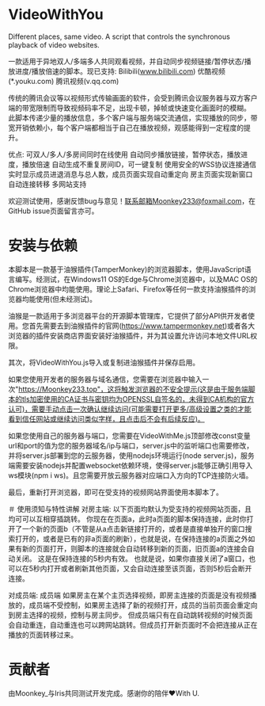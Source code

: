 # VideoWithYou
Different places, same video. A script that controls the synchronous playback of video websites.

一款适用于异地双人/多端多人共同观看视频，并自动同步视频链接/暂停状态/播放进度/播放倍速的脚本。现已支持:
Bilibili(www.bilibili.com)
优酷视频(*.youku.com)
腾讯视频(v.qq.com)

传统的腾讯会议等以视频形式传输画面的软件，会受到腾讯会议服务器与双方客户端的带宽限制而导致视频码率不足，出现卡顿，掉帧或快速变化画面时的模糊。
此脚本传递少量的播放信息，多个客户端与服务端交流通信，实现播放的同步，带宽开销依赖小，每个客户端都相当于自己在播放视频，观感能得到一定程度的提升。

优点:
可双人/多人/多房间同时在线使用
自动同步播放链接，暂停状态，播放进度，播放倍速
自动生成不重复房间ID，可一键复制
使用安全的WSS协议连接通信
实时显示成员进退消息与总人数，成员页面实现自动重定向
房主页面实现新窗口自动连接转移
多网站支持

欢迎测试使用，感谢反馈bug与意见！联系邮箱Moonkey233@foxmail.com，在GitHub issue页面留言亦可。

# 安装与依赖
本脚本是一款基于油猴插件(TamperMonkey)的浏览器脚本，使用JavaScript语言编写。经测试，在Windows11 OS的Edge与Chrome浏览器中，以及MAC OS的Chrome浏览器中均能使用。理论上Safari、Firefox等任何一款支持油猴插件的浏览器均能使用(但未经测试)。

油猴是一款适用于多浏览器平台的开源脚本管理库，它提供了部分API供开发者使用。您首先需要去到油猴插件的官网(https://www.tampermonkey.net)或者各大浏览器的插件安装商店界面安装好油猴插件，并为其设置允许访问本地文件URL权限。

其次，将VideoWithYou.js导入或复制进油猴插件并保存启用。

如果您使用开发者的服务器与域名通信，您需要在浏览器中输入一次"https://Moonkey233.top"，这将触发浏览器的不安全提示(这是由于服务端脚本的tls加密使用的CA证书与密钥均为OPENSSL自签名的，未得到CA机构的官方认可)，需要手动点击一次确认继续访问(可能需要打开更多/高级设置之类的才能看到信任网站或继续访问类似字样，且点击后不会有后续反应)。

如果您使用自己的服务器与端口，您需要在VideoWithMe.js顶部修改const变量url和port的值为您的服务器域名/ip与端口，server.js中的监听端口也需要修改，并将server.js部署到您的云服务器，使用nodejs环境运行(node server.js)，服务端需要安装nodejs并配置websocket依赖环境，使得server.js能够正确引用导入ws模块(npm i ws)。且您需要开放云服务器对应端口入方向的TCP连接防火墙。

最后，重新打开浏览器，即可在受支持的视频网站界面使用本脚本了。

＃ 使用须知与特性讲解
对房主端:
以下页面均默认为受支持的视频网站页面，且均可可以互相穿插跳转。
你现在在页面a，此时a页面的脚本保持连接，此时你打开了一个新的页面b（不管是从a点击新链接打开的，或者是直接单独开的窗口搜索打开的，或者是已有的非a页面的刷新），也就是说，在保持连接的a页面之外如果有新的页面打开，则脚本的连接就会自动转移到新的页面，旧页面a的连接会自动关闭。
这是在保持连接的5秒内有效。
也就是说，如果你直接关闭了a窗口，也可以在5秒内打开或者刷新其他页面，又会自动连接至该页面，否则5秒后会断开连接。

对成员端:
成员端
如果房主在某个主页选择视频，即房主连接的页面是没有视频播放的，成员端不受控制，如果房主选择了新的视频打开，成员的当前页面会重定向到房主选择的视频，控制与房主同步。
但成员端只有在自动跳转视频的时候页面会自动重连，自动重连也可以跨网站跳转。但成员打开新页面时不会把连接从正在播放的页面转移过来。

# 贡献者
由Moonkey_与Iris共同测试开发完成。感谢你的陪伴❤️With U.
